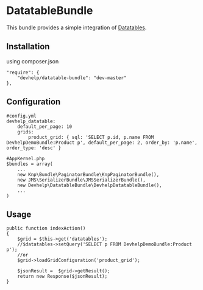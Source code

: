 DatatableBundle
================================

This bundle provides a simple integration of [Datatables](http://datatables.net/).

Installation
------------
using composer.json

    "require": {
        "devhelp/datatable-bundle": "dev-master"
    },

Configuration
------------
    #config.yml
    devhelp_datatable:
        default_per_page: 10
        grids:
            product_grid: { sql: 'SELECT p.id, p.name FROM DevhelpDemoBundle:Product p', default_per_page: 2, order_by: 'p.name', order_type: 'desc' }

    #AppKernel.php
    $bundles = array(
        ...
        new Knp\Bundle\PaginatorBundle\KnpPaginatorBundle(),
        new JMS\SerializerBundle\JMSSerializerBundle(),
        new Devhelp\DatatableBundle\DevhelpDatatableBundle(),
        ...
    )

Usage
------------
    public function indexAction()
    {
        $grid = $this->get('datatables');
        //$datatables->setQuery('SELECT p FROM DevhelpDemoBundle:Product p');
        //or
        $grid->loadGridConfiguration('product_grid');

        $jsonResult =  $grid->getResult();
        return new Response($jsonResult);
    }